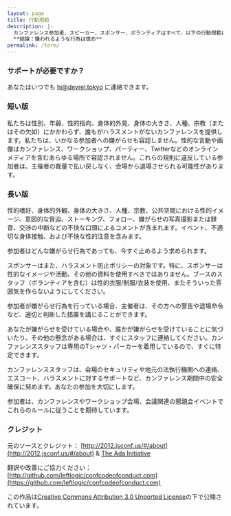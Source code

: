```yaml
---
layout: page
title: 行動規範
description: |-
  カンファレンス参加者、スピーカー、スポンサー、ボランティアはすべて、以下の行動規範に同意する必要があります。主催者はイベントを通じてこのルールを実施します。すべての参加者からの協力を得て、皆にとって安全な環境を確保することを期待します。
  **結論：嫌われるような行為は慎め**
permalink: /term/
---
```


### サポートが必要ですか？

あなたはいつでも [hi@devrel.tokyo](mailto:hi@devrel.tokyo) に連絡できます。

### 短い版

私たちは性別、年齢、性的指向、身体的外見、身体の大きさ、人種、宗教（またはその欠如）にかかわらず、誰もがハラスメントがないカンファレンスを提供します。私たちは、いかなる参加者への嫌がらせも容認しません。性的な言動や画像はカンファレンス、ワークショップ、パーティー、Twitterなどのオンラインメディアを含むあらゆる場所で容認されません。これらの規則に違反している参加者は、主催者の裁量で払い戻しなく、会場から退場させられる可能性があります。

### 長い版

性的嗜好、身体的外観、身体の大きさ、人種、宗教、公共空間における性的イメージ、意図的な脅迫、ストーキング、フォロー、嫌がらせの写真撮影または録音、交渉の中断などの不快な口頭によるコメントが含まれます。イベント、不適切な身体接触、および不快な性的注意を含みます。

参加者はどんな嫌がらせ行為であっても、今すぐ止めるよう求められます。

スポンサーはまた、ハラスメント防止ポリシーの対象です。特に、スポンサーは性的なイメージや活動、その他の資料を使用すべきではありません。ブースのスタッフ（ボランティアを含む）は性的衣服/制服/衣装を使用、またそういった雰囲気を作らないようにしてください。

参加者が嫌がらせ行為を行っている場合、主催者は、その方への警告や退場命令など、適切と判断した措置を講じることができます。

あなたが嫌がらせを受けている場合や、誰かが嫌がらせを受けていることに気づいたり、その他の懸念がある場合は、すぐにスタッフに連絡してください。カンファレンススタッフは専用のTシャツ・パーカーを着用しているので、すぐに特定できます。

カンファレンススタッフは、会場のセキュリティや地元の法執行機関への連絡、エスコート、ハラスメントに対するサポートなど、カンファレンス期間中の安全確保に努めます。あなたの参加を大切にします。

参加者は、カンファレンスやワークショップ会場、会議関連の懇親会イベントでこれらのルールに従うことを期待しています。

### クレジット

元のソースとクレジット： [http://2012.jsconf.us/#/about](http://2012.jsconf.us/#/about) & [The Ada Initiative](http://geekfeminism.wikia.com/wiki/Conference_anti-harassment/Policy)

翻訳や改善にご協力ください： [http://github.com/leftlogic/confcodeofconduct.com](https://github.com/leftlogic/confcodeofconduct.com)

この作品は[Creative Commons Attribution 3.0 Unported License](https://creativecommons.org/licenses/by/3.0/deed.en_US)の下で公開されています。